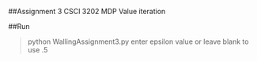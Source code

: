 ##Assignment 3 CSCI 3202
MDP Value iteration

##Run
>python WallingAssignment3.py
>enter epsilon value or leave blank to use .5
